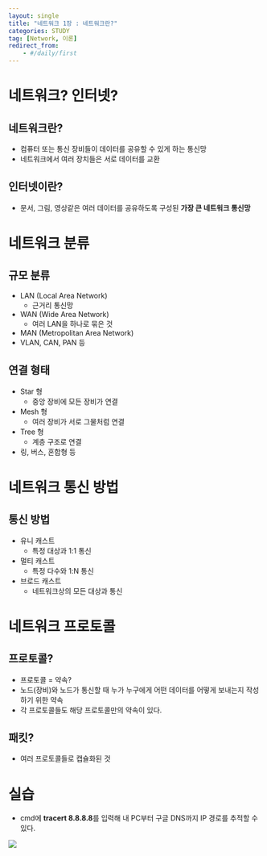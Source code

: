 ```yaml
---
layout: single
title: "네트워크 1장 : 네트워크란?"
categories: STUDY
tag: [Network, 이론]
redirect_from:
    - #/daily/first
---
```


# 네트워크? 인터넷?
## 네트워크란?
- 컴퓨터 또는 통신 장비들이 데이터를 공유할 수 있게 하는 통신망
- 네트워크에서 여러 장치들은 서로 데이터를 교환

## 인터넷이란?
- 문서, 그림, 영상같은 여러 데이터를 공유하도록 구성된 **가장 큰 네트워크 통신망**

# 네트워크 분류
## 규모 분류
- LAN (Local Area Network)
  - 근거리 통신망
- WAN (Wide Area Network)
  - 여러 LAN을 하나로 묶은 것
- MAN (Metropolitan Area Network)
- VLAN, CAN, PAN 등

## 연결 형태
- Star 형
  - 중앙 장비에 모든 장비가 연결
- Mesh 형
  - 여러 장비가 서로 그물처럼 연결
- Tree 형
  - 계층 구조로 연결
- 링, 버스, 혼합형 등

# 네트워크 통신 방법
## 통신 방법
- 유니 캐스트
  - 특정 대상과 1:1 통신
- 멀티 캐스트
  - 특정 다수와 1:N 통신
- 브로드 캐스트
  - 네트워크상의 모든 대상과 통신

# 네트워크 프로토콜
## 프로토콜?
- 프로토콜 = 약속?
- 노드(장비)와 노드가 통신할 때 누가 누구에게 어떤 데이터를 어떻게 보내는지 작성하기 위한 약속
- 각 프로토콜들도 해당 프로토콜만의 약속이 있다.

## 패킷?
- 여러 프로토콜들로 캡슐화된 것

# 실습
- cmd에 **tracert 8.8.8.8**를 입력해 내 PC부터 구글 DNS까지 IP 경로를 추적할 수 있다.

![]({{site.url}}/images/2024-03-30-net1-images/tracert.png)  